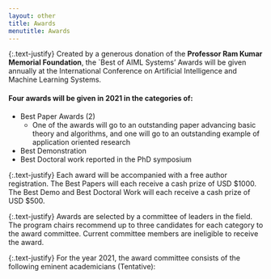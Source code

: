 ```yaml
---
layout: other
title: Awards
menutitle: Awards
---
```


{:.text-justify}
Created by a generous donation of the __Professor Ram Kumar Memorial Foundation__, the
`Best of AIML Systems’ Awards will be given annually at the International Conference on
Artificial Intelligence and Machine Learning Systems.


#### Four awards will be given in 2021 in the categories of:
* Best Paper Awards (2)
    * One of the awards will go to an outstanding paper advancing basic theory
        and algorithms, and one will go to an outstanding example of application
        oriented research
* Best Demonstration
* Best Doctoral work reported in the PhD symposium

{:.text-justify}
Each award will be accompanied with a free author registration. The Best Papers will
each receive a cash prize of USD $1000. The Best Demo and Best Doctoral Work will
each receive a cash prize of USD $500.

{:.text-justify}
Awards are selected by a committee of leaders in the field. The program chairs
recommend up to three candidates for each category to the award committee. Current
committee members are ineligible to receive the award.

{:.text-justify}
For the year 2021, the award committee consists of the following eminent
academicians (Tentative):

